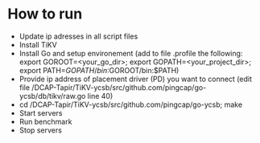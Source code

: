 # How to run

- Update ip adresses in all script files
- Install TiKV
- Install Go and setup environement (add to file .profile the following: export GOROOT=<your_go_dir>; export GOPATH=<your_project_dir>; export PATH=$GOPATH/bin:$GOROOT/bin:$PATH)
- Provide ip address of placement driver (PD) you want to connect (edit file /DCAP-Tapir/TiKV-ycsb/src/github.com/pingcap/go-ycsb/db/tikv/raw.go line 40)
- cd /DCAP-Tapir/TiKV-ycsb/src/github.com/pingcap/go-ycsb; make
- Start servers
- Run benchmark
- Stop servers
